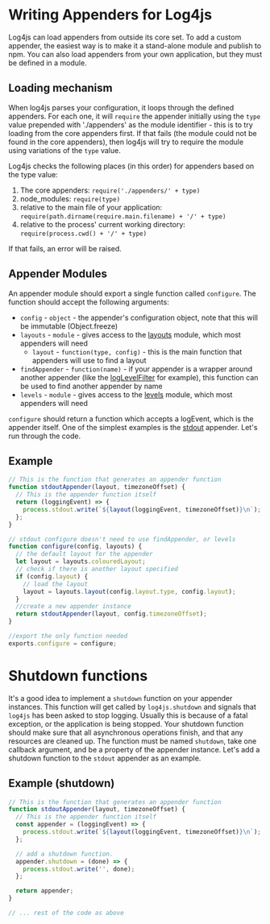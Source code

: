 # Writing Appenders for Log4js

Log4js can load appenders from outside its core set. To add a custom appender, the easiest way is to make it a stand-alone module and publish to npm. You can also load appenders from your own application, but they must be defined in a module.

## Loading mechanism

When log4js parses your configuration, it loops through the defined appenders. For each one, it will `require` the appender initially using the `type` value prepended with './appenders' as the module identifier - this is to try loading from the core appenders first. If that fails (the module could not be found in the core appenders), then log4js will try to require the module using variations of the `type` value.

Log4js checks the following places (in this order) for appenders based on the type value:
1. The core appenders: `require('./appenders/' + type)`
2. node_modules: `require(type)`
3. relative to the main file of your application: `require(path.dirname(require.main.filename) + '/' + type)`
4. relative to the process' current working directory: `require(process.cwd() + '/' + type)`

If that fails, an error will be raised.

## Appender Modules

An appender module should export a single function called `configure`. The function should accept the following arguments:
* `config` - `object` - the appender's configuration object, note that this will be immutable (Object.freeze)
* `layouts` - `module` - gives access to the [layouts](layouts.md) module, which most appenders will need
  * `layout` - `function(type, config)` - this is the main function that appenders will use to find a layout
* `findAppender` - `function(name)` - if your appender is a wrapper around another appender (like the [logLevelFilter](logLevelFilter.md) for example), this function can be used to find another appender by name
* `levels` - `module` - gives access to the [levels](levels.md) module, which most appenders will need

`configure` should return a function which accepts a logEvent, which is the appender itself. One of the simplest examples is the [stdout](stdout.md) appender. Let's run through the code.

## Example
```javascript
// This is the function that generates an appender function
function stdoutAppender(layout, timezoneOffset) {
  // This is the appender function itself
  return (loggingEvent) => {
    process.stdout.write(`${layout(loggingEvent, timezoneOffset)}\n`);
  };
}

// stdout configure doesn't need to use findAppender, or levels
function configure(config, layouts) {
  // the default layout for the appender
  let layout = layouts.colouredLayout;
  // check if there is another layout specified
  if (config.layout) {
    // load the layout
    layout = layouts.layout(config.layout.type, config.layout);
  }
  //create a new appender instance
  return stdoutAppender(layout, config.timezoneOffset);
}

//export the only function needed
exports.configure = configure;
```

# Shutdown functions

It's a good idea to implement a `shutdown` function on your appender instances. This function will get called by `log4js.shutdown` and signals that `log4js` has been asked to stop logging. Usually this is because of a fatal exception, or the application is being stopped. Your shutdown function should make sure that all asynchronous operations finish, and that any resources are cleaned up. The function must be named `shutdown`, take one callback argument, and be a property of the appender instance. Let's add a shutdown function to the `stdout` appender as an example.

## Example (shutdown)
```javascript
// This is the function that generates an appender function
function stdoutAppender(layout, timezoneOffset) {
  // This is the appender function itself
  const appender = (loggingEvent) => {
    process.stdout.write(`${layout(loggingEvent, timezoneOffset)}\n`);
  };

  // add a shutdown function.
  appender.shutdown = (done) => {
    process.stdout.write('', done);
  };

  return appender;
}

// ... rest of the code as above
```
